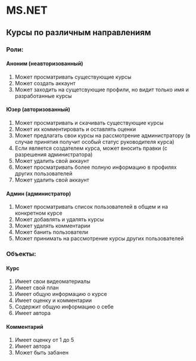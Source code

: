 # MS.NET

## Курсы по различным направлениям

### Роли:

#### Аноним (неавторизованный)

1. Может просматривать существующие курсы
2. Может создать аккаунт
3. Может заходить на сущетсвующие профили, но видит только имя и разработанные курсы

#### Юзер (авторизованный)

1. Может просматривать и скачивать существующие курсы
2. Может их комментировать и оставлять оценки
3. Может предлагать свои курсы на рассмотрение администратору (в случае принятия получит особый статус руководителя курса)
4. Если является создателем курса, может вносить правки (с разрешения администратора)
5. Может удалить свой аккаунт
6. Может просматривать более полную информацию в профилях других пользователей
7. Может удалить свой аккаунт

#### Админ (администратор)

1. Может просматривать список пользователей в общем и на конкретном курсе
2. Может добавлять и удалять курсы
3. Может удалять комментарии
4. Может банить пользователи
5. Может принимать на рассмотрение курсы других пользователей

### Объекты:

#### Курс

1. Имеет свои видеоматериалы
2. Имеет свой план
3. Имеет общую информацию о курсе
4. Имеет оценку и комментарии
5. Содержит общую информацию о себе
6. Имеет автора

#### Комментарий

1. Имеет оценку от 1 до 5
2. Имеет автора
3. Может быть забанен
